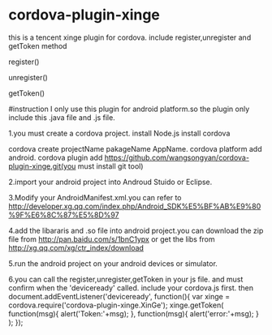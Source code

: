 # cordova-plugin-xinge
this is a tencent xinge plugin for cordova. include register,unregister and getToken method


register()

unregister()

getToken()


#instruction
I only use this plugin for android platform.so the plugin only include this .java file and .js file.

1.you must create a cordova project.
install Node.js
install cordova

cordova create projectName pakageName AppName.
cordova platform add android.
cordova plugin add https://github.com/wangsongyan/cordova-plugin-xinge.git(you must install git tool)

2.import your android project into Androud Stuido or Eclipse.

3.Modify your AndroidManifest.xml.you can refer to http://developer.xg.qq.com/index.php/Android_SDK%E5%BF%AB%E9%80%9F%E6%8C%87%E5%8D%97

4.add the libararis and .so file into android project.you can download the zip file from http://pan.baidu.com/s/1bnC1ypx or get the libs from http://xg.qq.com/xg/ctr_index/download

5.run the android project on your android devices or simulator.

6.you can call the register,unregister,getToken in your js file. and must confirm when the 'deviceready' called.
include your cordova.js first.
then
	document.addEventListener('deviceready', function(){
		var xinge = cordova.require('cordova-plugin-xinge.XinGe');
		xinge.getToken(
			function(msg){
				alert('Token:'+msg);
			},
			function(msg){
				alert('error:'+msg);
			}
		);
	});